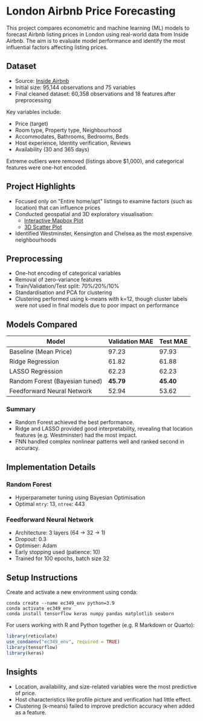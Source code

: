 # London Airbnb Price Forecasting

This project compares econometric and machine learning (ML) models to forecast Airbnb listing prices in London using real-world data from Inside Airbnb. The aim is to evaluate model performance and identify the most influential factors affecting listing prices.

## Dataset

- Source: [Inside Airbnb](https://insideairbnb.com/get-the-data/)
- Initial size: 95,144 observations and 75 variables
- Final cleaned dataset: 60,358 observations and 18 features after preprocessing

Key variables include:
- Price (target)
- Room type, Property type, Neighbourhood
- Accommodates, Bathrooms, Bedrooms, Beds
- Host experience, Identity verification, Reviews
- Availability (30 and 365 days)

Extreme outliers were removed (listings above $1,000), and categorical features were one-hot encoded.

## Project Highlights

- Focused only on "Entire home/apt" listings to examine factors (such as location) that can influence prices
- Conducted geospatial and 3D exploratory visualisation:
  - [Interactive Mapbox Plot](https://alexzheng123.github.io/London-Airbnb/mapbox.html)
  - [3D Scatter Plot](https://alexzheng123.github.io/London-Airbnb/3d_scatter.html)
- Identified Westminster, Kensington and Chelsea as the most expensive neighbourhoods

## Preprocessing

- One-hot encoding of categorical variables
- Removal of zero-variance features
- Train/Validation/Test split: 70%/20%/10%
- Standardisation and PCA for clustering
- Clustering performed using k-means with k=12, though cluster labels were not used in final models due to poor impact on performance

## Models Compared

| Model                          | Validation MAE | Test MAE |
|--------------------------------|----------------|----------|
| Baseline (Mean Price)          | 97.23          | 97.93    |
| Ridge Regression               | 61.82          | 61.88    |
| LASSO Regression               | 62.23          | 62.23    |
| Random Forest (Bayesian tuned) | **45.79**          | **45.40**    |
| Feedforward Neural Network     | 52.94          | 53.62    |

### Summary
- Random Forest achieved the best performance.
- Ridge and LASSO provided good interpretability, revealing that location features (e.g. Westminster) had the most impact.
- FNN handled complex nonlinear patterns well and ranked second in accuracy.

## Implementation Details

### Random Forest
- Hyperparameter tuning using Bayesian Optimisation
- Optimal `mtry`: 13, `ntree`: 443

### Feedforward Neural Network
- Architecture: 3 layers (64 → 32 → 1)
- Dropout: 0.3
- Optimiser: Adam
- Early stopping used (patience: 10)
- Trained for 100 epochs, batch size 32

## Setup Instructions

Create and activate a new environment using conda:

```
conda create --name ec349_env python=3.9
conda activate ec349_env
conda install tensorflow keras numpy pandas matplotlib seaborn
```

For users working with R and Python together (e.g. R Markdown or Quarto):

```r
library(reticulate)
use_condaenv("ec349_env", required = TRUE)
library(tensorflow)
library(keras)
```

## Insights

- Location, availability, and size-related variables were the most predictive of price.
- Host characteristics like profile picture and verification had little effect.
- Clustering (k-means) failed to improve prediction accuracy when added as a feature.


